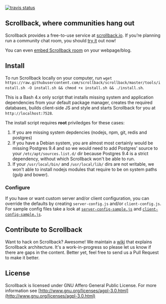 
[![travis status](https://travis-ci.org/scrollback/scrollback.svg?branch=master)](https://travis-ci.org/scrollback/scrollback)

## Scrollback, where communities hang out

Scrollback provides a free-to-use service at [scrollback.io](http://scrollback.io). If you’re planning run a community chat room, you should [try it](https://scrollback.io/me) out now!

You can even [embed Scrollback room](https://github.com/scrollback/scrollback/wiki/Basic-Usage#embed-scrollback-room) on your webpage/blog.

## Install

To run Scrollback locally on your computer, run `wget https://raw.githubusercontent.com/scrollback/scrollback/master/tools/install.sh -O install.sh && chmod +x install.sh && ./install.sh`.

This is a Bash 4.x only script that installs missing system and application dependencies from your default package manager, creates the required databases, builds client-side JS and style and starts Scrollback for you at `http://localhost:7528`.

The install script requires __root__ priviledges for these cases:

1. If you are missing system depdencies (nodejs, npm, git, redis and postgres)
2. If you have a Debian system, you are almost most certainly would be missing Postgres 9.4 and so we would need to add Postgres' source to your `/etc/apt/sources.list.d/` dir because Postgres 9.4 is a strict dependency, without which Scrollback won't be able to run.
3. If your `/usr/local/bin/` and `/usr/local/lib/` dirs are not writable, we won't able to install nodejs modules that require to be on system paths (gulp and bower).

### Configure

If you have or want custom server and/or client configuration, you can override the defaults by creating `server-config.js` and/or `client-config.js`. For sample config files take a look at [`server-config-sample.js`](https://github.com/scrollback/scrollback/blob/master/server-config.sample.js) and [`client-config-sample.js`](https://github.com/scrollback/scrollback/blob/master/client-config.sample.js).

## Contribute to Scrollback

Want to hack on Scrollback? Awesome! We maintain a [wiki](https://github.com/scrollback/scrollback/wiki) that explains Scrollback architecture. It's a work-in-progress so please let us know if there are gaps in the content. Better yet, feel free to send us a Pull Request to make it better.

## License

Scrollback is licensed under GNU Affero General Public License. For more information see [http://www.gnu.org/licenses/agpl-3.0.html](http://www.gnu.org/licenses/agpl-3.0.html)
